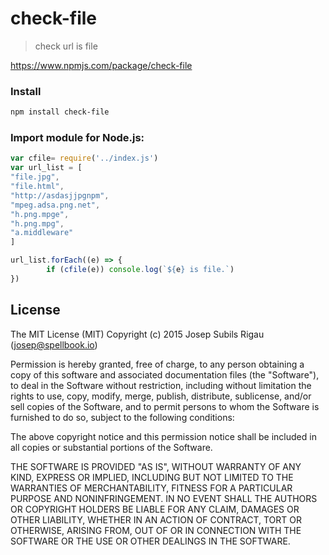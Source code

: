 # check-file
>check url is file

https://www.npmjs.com/package/check-file

### Install
```sh
npm install check-file
```

### Import module for Node.js:
```js
var cfile= require('../index.js')
var url_list = [
"file.jpg",
"file.html",
"http://asdasjjpgnpm",
"mpeg.adsa.png.net",
"h.png.mpge",
"h.png.mpg",
"a.middleware"
]

url_list.forEach((e) => {
        if (cfile(e)) console.log(`${e} is file.`)
})
```

## License
The MIT License (MIT)
Copyright (c) 2015 Josep Subils Rigau (josep@spellbook.io)

Permission is hereby granted, free of charge, to any person obtaining a copy of this software and associated documentation files (the "Software"), to deal in the Software without restriction, including without limitation the rights to use, copy, modify, merge, publish, distribute, sublicense, and/or sell copies of the Software, and to permit persons to whom the Software is furnished to do so, subject to the following conditions:

The above copyright notice and this permission notice shall be included in all copies or substantial portions of the Software.

THE SOFTWARE IS PROVIDED "AS IS", WITHOUT WARRANTY OF ANY KIND, EXPRESS OR IMPLIED, INCLUDING BUT NOT LIMITED TO THE WARRANTIES OF MERCHANTABILITY, FITNESS FOR A PARTICULAR PURPOSE AND NONINFRINGEMENT. IN NO EVENT SHALL THE AUTHORS OR COPYRIGHT HOLDERS BE LIABLE FOR ANY CLAIM, DAMAGES OR OTHER LIABILITY, WHETHER IN AN ACTION OF CONTRACT, TORT OR OTHERWISE, ARISING FROM, OUT OF OR IN CONNECTION WITH THE SOFTWARE OR THE USE OR OTHER DEALINGS IN THE SOFTWARE.
